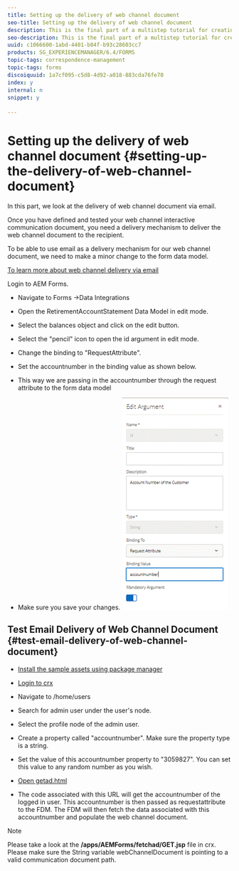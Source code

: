 ```yaml
---
title: Setting up the delivery of web channel document
seo-title: Setting up the delivery of web channel document
description: This is the final part of a multistep tutorial for creating your first interactive communications document. In this part, we look at the delivery of web channel document via email.
seo-description: This is the final part of a multistep tutorial for creating your first interactive communications document. In this part, we look at the delivery of web channel document via email.
uuid: c1066600-1abd-4401-b04f-b93c28603cc7
products: SG_EXPERIENCEMANAGER/6.4/FORMS
topic-tags: correspondence-management
topic-tags: forms
discoiquuid: 1a7cf095-c5d8-4d92-a018-883cda76fe70
index: y
internal: n
snippet: y

---
```


# Setting up the delivery of web channel document {#setting-up-the-delivery-of-web-channel-document}


 In this part, we look at the delivery of web channel document via email.

Once you have defined and tested your web channel interactive communication document, you need a delivery mechanism to deliver the web channel document to the recipient.

To be able to use email as a delivery mechanism for our web channel document, we need to make a minor change to the form data model.

[To learn more about web channel delivery via email](/help/forms/interactive-communications/delivery-of-web-channel-document-tutorial-use.md)

Login to AEM Forms.

* Navigate to Forms -&gt;Data Integrations

* Open the RetirementAccountStatement Data Model in edit mode.

* Select the balances object and click on the edit button.

* Select the "pencil" icon to open the id argument in edit mode.

* Change the binding to "RequestAttribute".

* Set the  accountnumber  in the binding value as shown below.

* This way we are passing in the  accountnumber  through the request attribute to the form data model

* Make sure you save your changes.
![fdm](assets/requestattribute.gif) 

## Test Email Delivery of Web Channel Document {#test-email-delivery-of-web-channel-document}

* [Install the sample assets using package manager](assets/webchanneldelivery.zip)
* [Login to crx](http://localhost:4502/crx/de/index.jsp#)

* Navigate to /home/users

* Search for admin user  under  the user's node.

* Select the profile node of the admin user.

* Create a property called "accountnumber". Make sure the property type is a string.

* Set the value of this accountnumber property to "3059827". You can set this value to any random number as you wish.

* [Open getad.html](http://localhost:4502/content/getad.html)

* The code associated with this URL will get the accountnumber of the logged in user. This accountnumber is then passed as requestattribute to the FDM. The FDM will then fetch the data associated with this  accountnumber and populate the web channel document.
>[!NOTE]
Please take a look at the **/apps/AEMForms/fetchad/GET.jsp** file in crx. Please make sure the String variable webChannelDocument is pointing to a valid communication document path.
